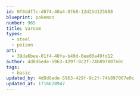 ```yaml
---
id: 0f8ddf7c-d074-40a4-8f68-12d25d125888
blueprint: pokemon
number: 965
title: Varoom
types:
  - steel
  - poison
art:
  - 39da6bee-01f4-40fa-b49d-6ee00a49fd12
author: 4d8d6ede-5963-429f-9c2f-74b897007e0c
tags:
  - basic
updated_by: 4d8d6ede-5963-429f-9c2f-74b897007e0c
updated_at: 1716678947
---
```

